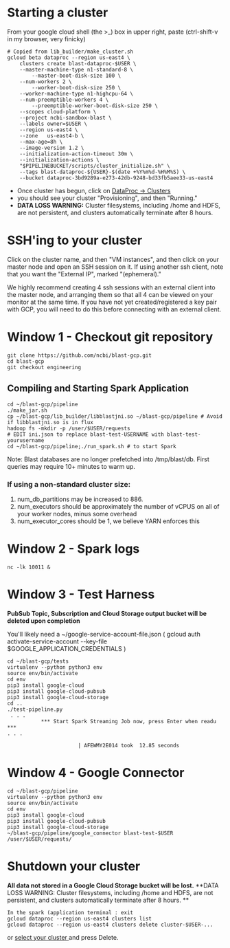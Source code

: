 # Starting a cluster

From your google cloud shell (the >_) box in upper right, paste
(ctrl-shift-v in my browser, very finicky)
```shell
# Copied from lib_builder/make_cluster.sh
gcloud beta dataproc --region us-east4 \
    clusters create blast-dataproc-$USER \
    --master-machine-type n1-standard-8 \
        --master-boot-disk-size 100 \
    --num-workers 2 \
        --worker-boot-disk-size 250 \
    --worker-machine-type n1-highcpu-64 \
    --num-preemptible-workers 4 \
        --preemptible-worker-boot-disk-size 250 \
    --scopes cloud-platform \
    --project ncbi-sandbox-blast \
    --labels owner=$USER \
    --region us-east4 \
    --zone   us-east4-b \
    --max-age=8h \
    --image-version 1.2 \
    --initialization-action-timeout 30m \
    --initialization-actions \
    "$PIPELINEBUCKET/scripts/cluster_initialize.sh" \
    --tags blast-dataproc-${USER}-$(date +%Y%m%d-%H%M%S) \
    --bucket dataproc-3bd9289a-e273-42db-9248-bd33fb5aee33-us-east4
```

* Once cluster has begun, click on [ DataProc ->  Clusters ](https://console.cloud.google.com/dataproc/clusters?project=ncbi-sandbox-blast)
* you should see your cluster "Provisioning", and then "Running."
* **DATA LOSS WARNING:** Cluster filesystems, including /home and HDFS, are not persistent, and clusters automatically terminate after 8 hours.

# SSH'ing to your cluster
Click on the cluster name, and then "VM instances", and then click on your
master node and open an SSH session on it. If using another ssh client, note that you want the "External IP", marked "(ephemeral)."

We highly recommend creating 4 ssh sessions with an external client into the master node, and arranging them so that all 4 can be viewed on your monitor at the same time. If you have not yet created/registered a key pair with GCP, you will need to do this before connecting with an external client.

# Window 1 - Checkout git repository
```shell
git clone https://github.com/ncbi/blast-gcp.git
cd blast-gcp
git checkout engineering
```

## Compiling and Starting Spark Application
```shell
cd ~/blast-gcp/pipeline
./make_jar.sh
cp ~/blast-gcp/lib_builder/libblastjni.so ~/blast-gcp/pipeline # Avoid if libblastjni.so is in flux
hadoop fs -mkdir -p /user/$USER/requests
# EDIT ini.json to replace blast-test-USERNAME with blast-test-yourusername
cd ~/blast-gcp/pipeline;./run_spark.sh # to start Spark
```
Note: Blast databases are no longer prefetched into /tmp/blast/db. First queries may require 10+ minutes to warm up.
### If using a non-standard cluster size:
1. num_db_partitions may be increased to 886.
2. num_executors should be approximately the number of vCPUS on all of your worker nodes, minus some overhead
3. num_executor_cores should be 1, we believe YARN enforces this


# Window 2 - Spark logs
```console
nc -lk 10011 &
```

# Window 3 - Test Harness
**PubSub Topic, Subscription and Cloud Storage output bucket will be deleted upon completion**

You'll likely need a ~/google-service-account-file.json
( gcloud auth activate-service-account --key-file $GOOGLE_APPLICATION_CREDENTIALS )

```console
cd ~/blast-gcp/tests
virtualenv --python python3 env
source env/bin/activate
cd env
pip3 install google-cloud
pip3 install google-cloud-pubsub
pip3 install google-cloud-storage
cd ..
./test-pipeline.py
 . . . 
           *** Start Spark Streaming Job now, press Enter when readu ***
. . .

                       | AFEWMY2E014 took  12.85 seconds       

```

# Window 4 - Google Connector
```console
cd ~/blast-gcp/pipeline
virtualenv --python python3 env
source env/bin/activate
cd env
pip3 install google-cloud
pip3 install google-cloud-pubsub
pip3 install google-cloud-storage
~/blast-gcp/pipeline/google_connector blast-test-$USER /user/$USER/requests/
```

# Shutdown your cluster
**All data not stored in a Google Cloud Storage bucket will be lost.**
**DATA LOSS WARNING: Cluster filesystems, including /home and HDFS, are not persistent, and clusters automatically terminate after 8 hours. **

```console
In the spark (application terminal : exit
gcloud dataproc --region us-east4 clusters list
gcloud dataproc --region us-east4 clusters delete cluster-$USER-...
```
or [ select your cluster ](https://console.cloud.google.com/dataproc/clusters?project=ncbi-sandbox-blast) and press Delete.

